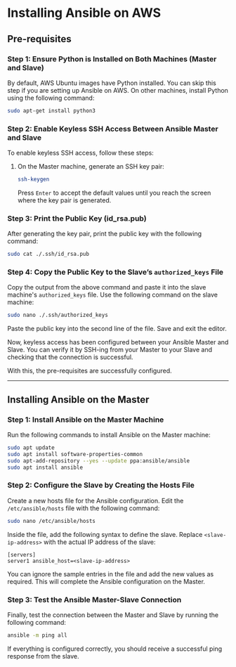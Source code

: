 
# Installing Ansible on AWS

## Pre-requisites

### Step 1: Ensure Python is Installed on Both Machines (Master and Slave)
By default, AWS Ubuntu images have Python installed. You can skip this step if you are setting up Ansible on AWS. On other machines, install Python using the following command:
```bash
sudo apt-get install python3
```

### Step 2: Enable Keyless SSH Access Between Ansible Master and Slave
To enable keyless SSH access, follow these steps:

1. On the Master machine, generate an SSH key pair:
    ```bash
    ssh-keygen
    ```
    Press `Enter` to accept the default values until you reach the screen where the key pair is generated.

### Step 3: Print the Public Key (id_rsa.pub)
After generating the key pair, print the public key with the following command:
```bash
sudo cat ./.ssh/id_rsa.pub
```

### Step 4: Copy the Public Key to the Slave’s `authorized_keys` File
Copy the output from the above command and paste it into the slave machine's `authorized_keys` file. Use the following command on the slave machine:
```bash
sudo nano ./.ssh/authorized_keys
```
Paste the public key into the second line of the file. Save and exit the editor.

Now, keyless access has been configured between your Ansible Master and Slave. You can verify it by SSH-ing from your Master to your Slave and checking that the connection is successful.

With this, the pre-requisites are successfully configured.

---

## Installing Ansible on the Master

### Step 1: Install Ansible on the Master Machine
Run the following commands to install Ansible on the Master machine:
```bash
sudo apt update
sudo apt install software-properties-common
sudo apt-add-repository --yes --update ppa:ansible/ansible
sudo apt install ansible
```

### Step 2: Configure the Slave by Creating the Hosts File
Create a new hosts file for the Ansible configuration. Edit the `/etc/ansible/hosts` file with the following command:
```bash
sudo nano /etc/ansible/hosts
```

Inside the file, add the following syntax to define the slave. Replace `<slave-ip-address>` with the actual IP address of the slave:
```
[servers]
server1 ansible_host=<slave-ip-address>
```
You can ignore the sample entries in the file and add the new values as required. This will complete the Ansible configuration on the Master.

### Step 3: Test the Ansible Master-Slave Connection
Finally, test the connection between the Master and Slave by running the following command:
```bash
ansible -m ping all
```

If everything is configured correctly, you should receive a successful ping response from the slave.


